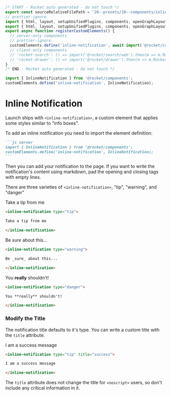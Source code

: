 ```js server
/* START - Rocket auto generated - do not touch */
export const sourceRelativeFilePath = '20--presets/10--components/inline-notification.rocket.md';
// prettier-ignore
import { html, layout, setupUnifiedPlugins, components, openGraphLayout } from '../../recursive.data.js';
export { html, layout, setupUnifiedPlugins, components, openGraphLayout };
export async function registerCustomElements() {
  // server-only components
  // prettier-ignore
  customElements.define('inline-notification', await import('@rocket/components/components/InlineNotification').then(m => m.InlineNotification));
  // client-only components
  // 'rocket-search': () => import('@rocket/search/web').then(m => m.RocketSearch),
  // 'rocket-drawer': () => import('@rocket/drawer').then(m => m.RocketDrawer),
}
/* END - Rocket auto generated - do not touch */

import { InlineNotification } from '@rocket/components';
customElements.define('inline-notification', InlineNotification);
```

# Inline Notification

Launch ships with `<inline-notification>`, a custom element that applies some styles similar to "info boxes".

To add an inline notification you need to import the element definition:

````md
```js server
import { InlineNotification } from '@rocket/components';
customElements.define('inline-notification', InlineNotification);
```
````

Then you can add your notification to the page. If you want to write the notification's content using markdown, pad the opening and closing tags with empty lines.

There are three varieties of `<inline-notification>`, "tip", "warning", and "danger"

<style>
#inline-notifications::part(tab) {
  text-transform: capitalize;
}
#inline-notifications code-tab::part(content) {
  display: grid;
  grid-template-columns: 1fr 1fr;
  gap: 6px;
}
#inline-notifications code-copy::part(copy-button) {
  position: absolute;
  top: 10px;
  border-radius: 6px;
  border: 1px solid var(--primary-lines-color);
}
</style>

<inline-notification type="tip">

Take a tip from me

</inline-notification>

```md
<inline-notification type="tip">

Take a tip from me

</inline-notification>
```

<inline-notification type="warning">

Be _sure_ about this...

</inline-notification>

```md
<inline-notification type="warning">

Be _sure_ about this...

</inline-notification>
```

<inline-notification type="danger">

You **really** shouldn't!

</inline-notification>

```md
<inline-notification type="danger">

You **really** shouldn't!

</inline-notification>
```

### Modify the Title

The notification title defaults to it's type. You can write a custom title with the `title` attribute.

<inline-notification type="tip" title="success">

I am a success message

</inline-notification>

```md
<inline-notification type="tip" title="success">

I am a success message

</inline-notification>
```

<inline-notification type="warning">

The `title` attribute does not change the title for `<noscript>` users, so don't include any critical information in it.

</inline-notification>
